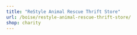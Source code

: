 ```yaml
---
title: "ReStyle Animal Rescue Thrift Store"
url: /boise/restyle-animal-rescue-thrift-store/
shop: charity
---
```

